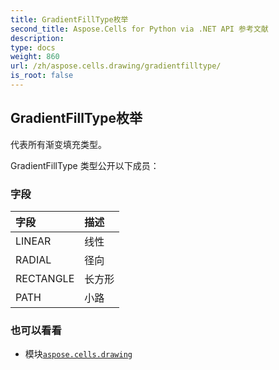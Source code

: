 ```yaml
---
title: GradientFillType枚举
second_title: Aspose.Cells for Python via .NET API 参考文献
description:
type: docs
weight: 860
url: /zh/aspose.cells.drawing/gradientfilltype/
is_root: false
---
```

## GradientFillType枚举
代表所有渐变填充类型。



GradientFillType 类型公开以下成员：

### 字段
|字段|描述|
| :- | :- |
| LINEAR |线性|
| RADIAL |径向|
| RECTANGLE |长方形|
| PATH |小路|



### 也可以看看
* 模块[`aspose.cells.drawing`](..)
